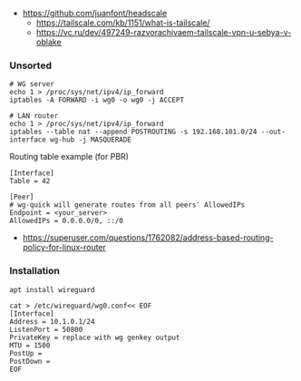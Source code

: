 * https://github.com/juanfont/headscale
    * https://tailscale.com/kb/1151/what-is-tailscale/
    * https://vc.ru/dev/497249-razvorachivaem-tailscale-vpn-u-sebya-v-oblake

### Unsorted

```shell
# WG server
echo 1 > /proc/sys/net/ipv4/ip_forward
iptables -A FORWARD -i wg0 -o wg0 -j ACCEPT

# LAN router
echo 1 > /proc/sys/net/ipv4/ip_forward
iptables --table nat --append POSTROUTING -s 192.168.101.0/24 --out-interface wg-hub -j MASQUERADE
```

Routing table example (for PBR)
```
[Interface]
Table = 42

[Peer]
# wg-quick will generate routes from all peers' AllowedIPs
Endpoint = <your_server>
AllowedIPs = 0.0.0.0/0, ::/0
```
* https://superuser.com/questions/1762082/address-based-routing-policy-for-linux-router

### Installation

```shell
apt install wireguard

cat > /etc/wireguard/wg0.conf<< EOF
[Interface]
Address = 10.1.0.1/24
ListenPort = 50800
PrivateKey = replace with wg genkey output
MTU = 1500
PostUp = 
PostDown =
EOF
```
